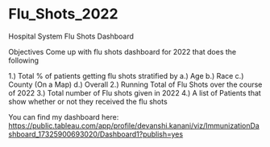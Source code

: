 # Flu_Shots_2022
Hospital System Flu Shots Dashboard

Objectives
Come up with flu shots dashboard for 2022 that does the following

1.) Total % of patients getting flu shots stratified by
   a.) Age
   b.) Race
   c.) County (On a Map)
   d.) Overall
2.) Running Total of Flu Shots over the course of 2022
3.) Total number of Flu shots given in 2022
4.) A list of Patients that show whether or not they received the flu shots

You can find my dashboard here: https://public.tableau.com/app/profile/devanshi.kanani/viz/ImmunizationDashboard_17325900693020/Dashboard1?publish=yes
